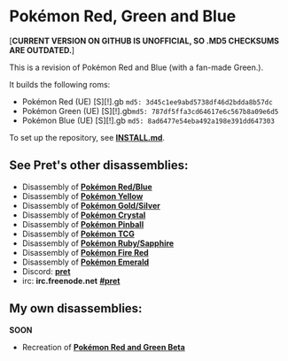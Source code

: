 # Pokémon Red, Green and Blue

[**CURRENT VERSION ON GITHUB IS UNOFFICIAL, SO .MD5 CHECKSUMS ARE OUTDATED.**]

This is a revision of Pokémon Red and Blue (with a fan-made Green.).

It builds the following roms:

* Pokémon Red (UE) [S][!].gb  `md5: 3d45c1ee9abd5738df46d2bdda8b57dc`
* Pokémon Green (UE) [S][!].gb`md5: 787df5ffa3cd64617e6c567b8a09e6d5`
* Pokémon Blue (UE) [S][!].gb `md5: 8ad6477e54eba492a198e391dd647303`

To set up the repository, see [**INSTALL.md**](INSTALL.md).

## See Pret's other disassemblies:

* Disassembly of [**Pokémon Red/Blue**][pokered]
* Disassembly of [**Pokémon Yellow**][pokeyellow]
* Disassembly of [**Pokémon Gold/Silver**][pokegold]
* Disassembly of [**Pokémon Crystal**][pokecrystal]
* Disassembly of [**Pokémon Pinball**][pokepinball]
* Disassembly of [**Pokémon TCG**][poketcg]
* Disassembly of [**Pokémon Ruby/Sapphire**][pokeruby]
* Disassembly of [**Pokémon Fire Red**][pokefirered]
* Disassembly of [**Pokémon Emerald**][pokeemerald]
* Discord: [**pret**][Discord]
* irc: **irc.freenode.net** [**#pret**][irc]

[pokered]: https://github.com/pret/pokered
[pokeyellow]: https://github.com/pret/pokeyellow
[pokegold]: https://github.com/pret/pokegold
[pokecrystal]: https://github.com/pret/pokecrystal
[pokepinball]: https://github.com/pret/pokepinball
[poketcg]: https://github.com/pret/poketcg
[pokeruby]: https://github.com/pret/pokeruby
[pokefirered]: https://github.com/pret/pokefirered
[pokeemerald]: https://github.com/pret/pokeemerald
[Discord]: https://discord.gg/cJxDDVP
[irc]: https://kiwiirc.com/client/irc.freenode.net/?#pret

## My own disassemblies:

**SOON**
* Recreation of [**Pokémon Red and Green Beta**][pokeredbeta]

[pokeredbeta]: https://github.com/MimicYou/pokeredextended
